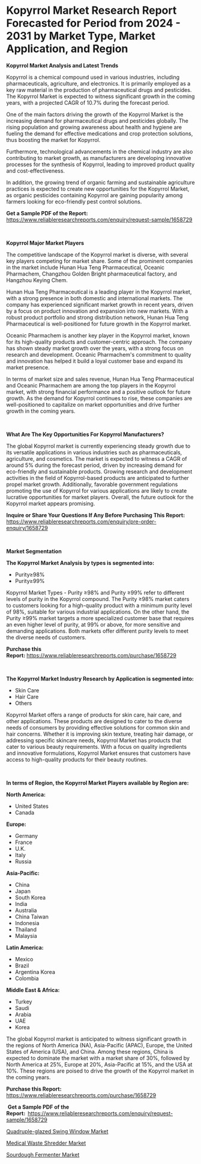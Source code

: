 <p><h1>Kopyrrol Market Research Report Forecasted for Period from 2024 -  2031 by Market Type, Market Application, and Region</h1></p><p><strong>Kopyrrol Market Analysis and Latest Trends</strong></p>
<p><p>Kopyrrol is a chemical compound used in various industries, including pharmaceuticals, agriculture, and electronics. It is primarily employed as a key raw material in the production of pharmaceutical drugs and pesticides. The Kopyrrol Market is expected to witness significant growth in the coming years, with a projected CAGR of 10.7% during the forecast period.</p><p>One of the main factors driving the growth of the Kopyrrol Market is the increasing demand for pharmaceutical drugs and pesticides globally. The rising population and growing awareness about health and hygiene are fueling the demand for effective medications and crop protection solutions, thus boosting the market for Kopyrrol.</p><p>Furthermore, technological advancements in the chemical industry are also contributing to market growth, as manufacturers are developing innovative processes for the synthesis of Kopyrrol, leading to improved product quality and cost-effectiveness.</p><p>In addition, the growing trend of organic farming and sustainable agriculture practices is expected to create new opportunities for the Kopyrrol Market, as organic pesticides containing Kopyrrol are gaining popularity among farmers looking for eco-friendly pest control solutions.</p></p>
<p><strong>Get a Sample PDF of the Report:&nbsp;</strong> <a href="https://www.reliableresearchreports.com/enquiry/request-sample/1658729">https://www.reliableresearchreports.com/enquiry/request-sample/1658729</a></p>
<p>&nbsp;</p>
<p><strong>Kopyrrol Major Market Players</strong></p>
<p><p>The competitive landscape of the Kopyrrol market is diverse, with several key players competing for market share. Some of the prominent companies in the market include Hunan Hua Teng Pharmaceutical, Oceanic Pharmachem, Changzhou Golden Bright pharmaceutical factory, and Hangzhou Keying Chem.</p><p>Hunan Hua Teng Pharmaceutical is a leading player in the Kopyrrol market, with a strong presence in both domestic and international markets. The company has experienced significant market growth in recent years, driven by a focus on product innovation and expansion into new markets. With a robust product portfolio and strong distribution network, Hunan Hua Teng Pharmaceutical is well-positioned for future growth in the Kopyrrol market.</p><p>Oceanic Pharmachem is another key player in the Kopyrrol market, known for its high-quality products and customer-centric approach. The company has shown steady market growth over the years, with a strong focus on research and development. Oceanic Pharmachem's commitment to quality and innovation has helped it build a loyal customer base and expand its market presence.</p><p>In terms of market size and sales revenue, Hunan Hua Teng Pharmaceutical and Oceanic Pharmachem are among the top players in the Kopyrrol market, with strong financial performance and a positive outlook for future growth. As the demand for Kopyrrol continues to rise, these companies are well-positioned to capitalize on market opportunities and drive further growth in the coming years.</p></p>
<p>&nbsp;</p>
<p><strong>What Are The Key Opportunities For Kopyrrol Manufacturers?</strong></p>
<p><p>The global Kopyrrol market is currently experiencing steady growth due to its versatile applications in various industries such as pharmaceuticals, agriculture, and cosmetics. The market is expected to witness a CAGR of around 5% during the forecast period, driven by increasing demand for eco-friendly and sustainable products. Growing research and development activities in the field of Kopyrrol-based products are anticipated to further propel market growth. Additionally, favorable government regulations promoting the use of Kopyrrol for various applications are likely to create lucrative opportunities for market players. Overall, the future outlook for the Kopyrrol market appears promising.</p></p>
<p><strong>Inquire or Share Your Questions If Any Before Purchasing This Report:</strong> <a href="https://www.reliableresearchreports.com/enquiry/pre-order-enquiry/1658729">https://www.reliableresearchreports.com/enquiry/pre-order-enquiry/1658729</a></p>
<p>&nbsp;</p>
<p><strong>Market Segmentation</strong></p>
<p><strong>The Kopyrrol Market Analysis by types is segmented into:</strong></p>
<p><ul><li>Purity≥98%</li><li>Purity≥99%</li></ul></p>
<p><p>Kopyrrol Market Types - Purity ≥98% and Purity ≥99% refer to different levels of purity in the Kopyrrol compound. The Purity ≥98% market caters to customers looking for a high-quality product with a minimum purity level of 98%, suitable for various industrial applications. On the other hand, the Purity ≥99% market targets a more specialized customer base that requires an even higher level of purity, at 99% or above, for more sensitive and demanding applications. Both markets offer different purity levels to meet the diverse needs of customers.</p></p>
<p><strong>Purchase this Report:&nbsp;</strong><a href="https://www.reliableresearchreports.com/purchase/1658729">https://www.reliableresearchreports.com/purchase/1658729</a></p>
<p>&nbsp;</p>
<p><strong>The Kopyrrol Market Industry Research by Application is segmented into:</strong></p>
<p><ul><li>Skin Care</li><li>Hair Care</li><li>Others</li></ul></p>
<p><p>Kopyrrol Market offers a range of products for skin care, hair care, and other applications. These products are designed to cater to the diverse needs of consumers by providing effective solutions for common skin and hair concerns. Whether it is improving skin texture, treating hair damage, or addressing specific skincare needs, Kopyrrol Market has products that cater to various beauty requirements. With a focus on quality ingredients and innovative formulations, Kopyrrol Market ensures that customers have access to high-quality products for their beauty routines.</p></p>
<p>&nbsp;</p>
<p><strong>In terms of Region, the Kopyrrol Market Players available by Region are:</strong></p>
<p>
    <p> <strong> North America: </strong>
        <ul>
            <li>United States</li>
            <li>Canada</li>
        </ul>
        </p> 
    <p> <strong> Europe: </strong>
        <ul>
            <li>Germany</li>
            <li>France</li>
            <li>U.K.</li>
            <li>Italy</li>
            <li>Russia</li>
        </ul>
        </p> 
    <p> <strong> Asia-Pacific: </strong>
        <ul>
            <li>China</li>
            <li>Japan</li>
            <li>South Korea</li>
            <li>India</li>
            <li>Australia</li>
            <li>China Taiwan</li>
            <li>Indonesia</li>
            <li>Thailand</li>
            <li>Malaysia</li>
        </ul>
        </p> 
    <p> <strong> Latin America: </strong>
        <ul>
            <li>Mexico</li>
            <li>Brazil</li>
            <li>Argentina Korea</li>
            <li>Colombia</li>
        </ul>
        </p> 
    <p> <strong> Middle East & Africa: </strong>
        <ul>
            <li>Turkey</li>
            <li>Saudi</li>
            <li>Arabia</li>
            <li>UAE</li>
            <li>Korea</li>
        </ul>
    </p>
    </p>
<p><p>The global Kopyrrol market is anticipated to witness significant growth in the regions of North America (NA), Asia-Pacific (APAC), Europe, the United States of America (USA), and China. Among these regions, China is expected to dominate the market with a market share of 30%, followed by North America at 25%, Europe at 20%, Asia-Pacific at 15%, and the USA at 10%. These regions are poised to drive the growth of the Kopyrrol market in the coming years.</p></p>
<p><strong>Purchase this Report: </strong><a href="https://www.reliableresearchreports.com/purchase/1658729">https://www.reliableresearchreports.com/purchase/1658729</a></p>
<p>&nbsp;<strong>Get a Sample PDF of the Report:&nbsp;&nbsp;</strong><a href="https://www.reliableresearchreports.com/enquiry/request-sample/1658729">https://www.reliableresearchreports.com/enquiry/request-sample/1658729</a></p>
<p><strong></strong></p>
<p><p><a href="https://view.publitas.com/reportprime-1/quadruple-glazed-swing-window-market-centers-on-aspects-such-as-market-growth-market-share-market-opportunity-and-projected-forecasts-spanning-from-2023-to-2030/">Quadruple-glazed Swing Window Market</a></p><p><a href="https://view.publitas.com/reportprime-1/medical-waste-shredder-market-insights-market-players-and-forecast-till-2030/">Medical Waste Shredder Market</a></p><p><a href="https://view.publitas.com/reportprime-1/decoding-the-sourdough-fermenter-market-a-deep-dive-into-the-latest-market-trends-market-segmentation-and-competitive-analysis/">Sourdough Fermenter Market</a></p></p>